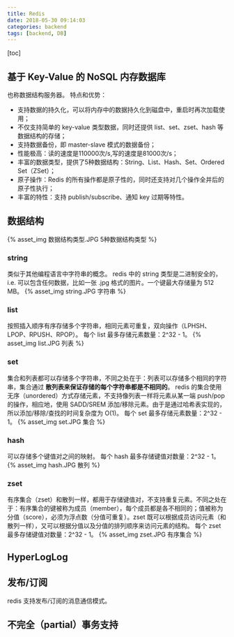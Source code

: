 ```yaml
---
title: Redis
date: 2018-05-30 09:14:03
categories: backend
tags: [backend, DB]
---
```

[toc]
## 基于 Key-Value 的 NoSQL 内存数据库
也称数据结构服务器。
特点和优势：
* 支持数据的持久化，可以将内存中的数据持久化到磁盘中，重启时再次加载使用；
* 不仅支持简单的 key-value 类型数据，同时还提供 list、set、zset、hash 等数据结构的存储；
* 支持数据备份，即 master-slave 模式的数据备份；
* 性能极高：读的速度是110000次/s,写的速度是81000次/s；
* 丰富的数据类型，提供了5种数据结构：String、List、Hash、Set、Ordered Set（ZSet）；
* 原子操作：Redis 的所有操作都是原子性的，同时还支持对几个操作全并后的原子性执行；
* 丰富的特性：支持 publish/subscribe、通知 key 过期等特性。


## 数据结构
{% asset_img 数据结构类型.JPG 5种数据结构类型 %}

### string
类似于其他编程语言中字符串的概念。
redis 中的 string 类型是二进制安全的，i.e. 可以包含任何数据，比如一张 .jpg 格式的图片。一个键最大存储量为 512 MB。
{% asset_img string.JPG 字符串 %}

### list
按照插入顺序有序存储多个字符串，相同元素可重复，双向操作（LPHSH、LPOP、RPUSH、RPOP）。
每个 list 最多存储元素数量：2^32 - 1。
{% asset_img list.JPG 列表 %}

### set
集合和列表都可以存储多个字符串，不同之处在于：列表可以存储多个相同的字符串，集合通过 **散列表来保证存储的每个字符串都是不相同的**。
redis 的集合使用无序（unordered）方式存储元素，不支持像列表一样将元素从某一端 push/pop 的操作，相应地，使用 SADD/SREM 添加/移除元素。由于是通过哈希表实现的，所以添加/移除/查找的时间复杂度为 O(1)。
每个 set 最多存储元素数量：2^32 - 1。
{% asset_img set.JPG 集合 %}

### hash
可以存储多个键值对之间的映射。
每个 hash 最多存储键值对数量：2^32 - 1。
{% asset_img hash.JPG 散列 %}

### zset
有序集合（zset）和散列一样，都用于存储键值对，不支持重复元素。不同之处在于：有序集合的键被称为成员（member），每个成员都是各不相同的；值被称为分值（score），必须为浮点数（分值可重复）。zset 既可以根据成员访问元素（和散列一样），又可以根据分值以及分值的排列顺序来访问元素的结构。
每个 zset 最多存储键值对数量：2^32 - 1。
{% asset_img zset.JPG 有序集合 %}


## HyperLogLog


## 发布/订阅
redis 支持发布/订阅的消息通信模式。


## 不完全（partial）事务支持
